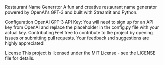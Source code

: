 Restaurant Name Generator
A fun and creative restaurant name generator powered by OpenAI's GPT-3 and built with Streamlit and Python.



Configuration
OpenAI GPT-3 API Key: You will need to sign up for an API key from OpenAI and replace the placeholder in the config.py file with your actual key.
Contributing
Feel free to contribute to the project by opening issues or submitting pull requests. Your feedback and suggestions are highly appreciated!


License
This project is licensed under the MIT License - see the LICENSE file for details.
